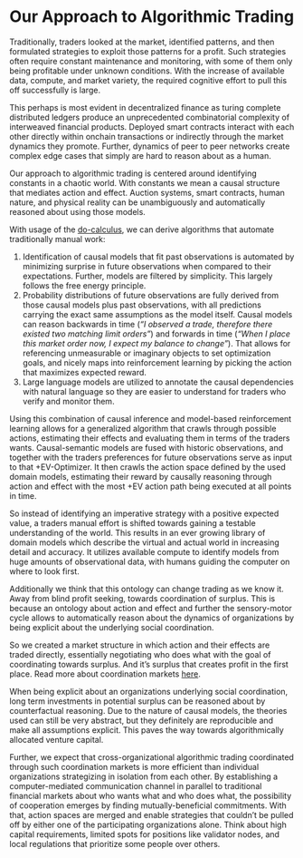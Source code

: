 # Our Approach to Algorithmic Trading

Traditionally, traders looked at the market, identified patterns, and then formulated strategies to exploit those patterns for a profit. Such strategies often require constant maintenance and monitoring, with some of them only being profitable under unknown conditions. With the increase of available data, compute, and market variety, the required cognitive effort to pull this off successfully is large.

This perhaps is most evident in decentralized finance as turing complete distributed ledgers produce an unprecedented combinatorial complexity of interweaved financial products. Deployed smart contracts interact with each other directly within onchain transactions or indirectly through the market dynamics they promote. Further, dynamics of peer to peer networks create complex edge cases that simply are hard to reason about as a human.

Our approach to algorithmic trading is centered around identifying constants in a chaotic world. With constants we mean a causal structure that mediates action and effect. Auction systems, smart contracts, human nature, and physical reality can be unambiguously and automatically reasoned about using those models.

With usage of the [do-calculus](https://en.wikipedia.org/wiki/Causal_model), we can derive algorithms that automate traditionally manual work:

1. Identification of causal models that fit past observations is automated by minimizing surprise in future observations when compared to their expectations. Further, models are filtered by simplicity. This largely follows the free energy principle.
2. Probability distributions of future observations are fully derived from those causal models plus past observations, with all predictions carrying the exact same assumptions as the model itself. Causal models can reason backwards in time (*“I observed a trade, therefore there existed two matching limit orders”*) and forwards in time (*“When I place this market order now, I expect my balance to change”*). That allows for referencing unmeasurable or imaginary objects to set optimization goals, and nicely maps into reinforcement learning by picking the action that maximizes expected reward.
3. Large language models are utilized to annotate the causal dependencies with natural language so they are easier to understand for traders who verify and monitor them.

Using this combination of causal inference and model-based reinforcement learning allows for a generalized algorithm that crawls through possible actions, estimating their effects and evaluating them in terms of the traders wants. Causal-semantic models are fused with historic observations, and together with the traders preferences for future observations serve as input to that +EV-Optimizer. It then crawls the action space defined by the used domain models, estimating their reward by causally reasoning through action and effect with the most +EV action path being executed at all points in time.

So instead of identifying an imperative strategy with a positive expected value, a traders manual effort is shifted towards gaining a testable understanding of the world. This results in an ever growing library of domain models which describe the virtual and actual world in increasing detail and accuracy. It utilizes available compute to identify models from huge amounts of observational data, with humans guiding the computer on where to look first.

Additionally we think that this ontology can change trading as we know it. Away from blind profit seeking, towards coordination of surplus. This is because an ontology about action and effect and further the sensory-motor cycle allows to automatically reason about the dynamics of organizations by being explicit about the underlying social coordination.

So we created a market structure in which action and their effects are traded directly, essentially negotiating who does what with the goal of coordinating towards surplus. And it’s surplus that creates profit in the first place. Read more about coordination markets [here](https://github.com/BrunoZell/ask.network).

When being explicit about an organizations underlying social coordination, long term investments in potential surplus can be reasoned about by counterfactual reasoning. Due to the nature of causal models, the theories used can still be very abstract, but they definitely are reproducible and make all assumptions explicit. This paves the way towards algorithmically allocated venture capital.

Further, we expect that cross-organizational algorithmic trading coordinated through such coordination markets is more efficient than individual organizations strategizing in isolation from each other. By establishing a computer-mediated communication channel in parallel to traditional financial markets about who wants what and who does what, the possibility of cooperation emerges by finding mutually-beneficial commitments. With that, action spaces are merged and enable strategies that couldn’t be pulled off by either one of the participating organizations alone. Think about high capital requirements, limited spots for positions like validator nodes, and local regulations that prioritize some people over others.
